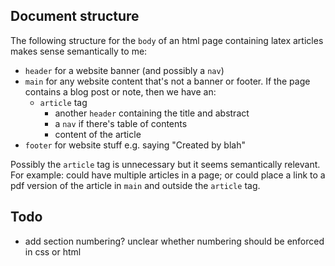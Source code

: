 ## Document structure
The following structure for the `body` of an html page containing latex articles makes sense semantically to me:

* `header` for a website banner (and possibly a `nav`)
* `main` for any website content that's not a banner or footer. If the page contains a blog post or note, then we have an:
  * `article` tag
    * another `header` containing the title and abstract
    * a `nav` if there's table of contents
    * content of the article
* `footer` for website stuff e.g. saying "Created by blah"

Possibly the `article` tag is unnecessary but it seems semantically relevant. For example: could have multiple articles
in a page; or could place a link to a pdf version of the article in `main` and outside the `article` tag.

## Todo
* add section numbering? unclear whether numbering should be enforced in css or html
